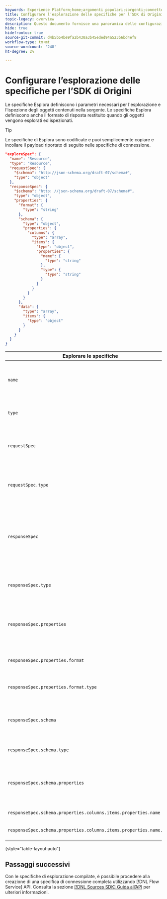 ```yaml
---
keywords: Experience Platform;home;argomenti popolari;sorgenti;connettori;connettori sorgente;origini sdk;sdk;SDK
title: Configurare l’esplorazione delle specifiche per l’SDK di Origini
topic-legacy: overview
description: Questo documento fornisce una panoramica delle configurazioni da preparare per utilizzare l'SDK di Origini.
hide: true
hidefromtoc: true
source-git-commit: d4b5b54be9fa2b430a3b45eded94a523b6bd4ef8
workflow-type: tm+mt
source-wordcount: '248'
ht-degree: 2%

---
```



# Configurare l’esplorazione delle specifiche per l’SDK di Origini

Le specifiche Esplora definiscono i parametri necessari per l&#39;esplorazione e l&#39;ispezione degli oggetti contenuti nella sorgente. Le specifiche Esplora definiscono anche il formato di risposta restituito quando gli oggetti vengono esplorati ed ispezionati.

>[!TIP]
>
>Le specifiche di Esplora sono codificate e puoi semplicemente copiare e incollare il payload riportato di seguito nelle specifiche di connessione.

```json
"exploreSpec": {
  "name": "Resource",
  "type": "Resource",
  "requestSpec": {
    "$schema": "http://json-schema.org/draft-07/schema#",
    "type": "object"
  },
  "responseSpec": {
    "$schema": "http: //json-schema.org/draft-07/schema#",
    "type": "object",
    "properties": {
      "format": {
        "type": "string"
      },
      "schema": {
        "type": "object",
        "properties": {
          "columns": {
            "type": "array",
            "items": {
              "type": "object",
              "properties": {
                "name": {
                  "type": "string"
                },
                "type": {
                  "type": "string"
                }
              }
            }
          }
        }
      },
      "data": {
        "type": "array",
        "items": {
          "type": "object"
        }
      }
    }
  }
}
```

| Esplorare le specifiche | Descrizione | Esempio |
| --- | --- | --- |
| `name` | Definisce il nome o l&#39;identificatore della specifica di esplorazione. | `Resource` |
| `type` | Definisce il tipo di specifica di esplorazione. | `Resource` |
| `requestSpec` | Contiene i parametri necessari per esplorare gli oggetti nella connessione. |
| `requestSpec.type` | Definisce il tipo di dati della specifica della richiesta. | `object` |
| `responseSpec` | Contiene i parametri che definiscono il formato del messaggio di risposta restituito rispetto a una chiamata di esplorazione. |
| `responseSpec.type` | Definisce il tipo di dati della specifica di risposta. | `object` |
| `responseSpec.properties` | Contiene informazioni relative alla formattazione del messaggio di risposta. |
| `responseSpec.properties.format` | Definisce la formattazione dello schema di risposta. | `object` |
| `responseSpec.properties.format.type` | Definisce il tipo di dati delle proprietà. | `string` |
| `responseSpec.schema` | Contiene informazioni relative alla formattazione dello schema di risposta. |
| `responseSpec.schema.type` | Definisce il tipo di dati dello schema. | `object` |
| `responseSpec.schema.properties` | Contiene informazioni sulle colonne, sul tipo e sugli elementi contenuti in uno schema. |
| `responseSpec.schema.properties.columns.items.properties.name` | Visualizza il nome del file. |
| `responseSpec.schema.properties.columns.items.properties.name.type` | Definisce il tipo di dati del nome del file. | `string` |

{style=&quot;table-layout:auto&quot;}

## Passaggi successivi

Con le specifiche di esplorazione compilate, è possibile procedere alla creazione di una specifica di connessione completa utilizzando [!DNL Flow Service] API. Consulta la sezione [[!DNL Sources SDK] Guida all’API](../api/overview.md) per ulteriori informazioni.